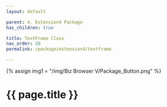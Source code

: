 ```yaml
---
layout: default

parent: 4. Extension4 Package
has_children: true

title: TextFrame Class
nav_order: 20
permalink: /package/extension4/textframe

---
```

{% assign img1 = "/img/Biz Browser V/Package_Button.png" %}


# {{ page.title }}
